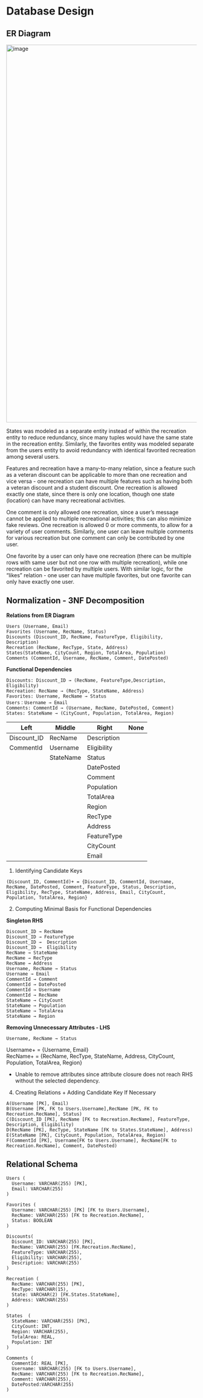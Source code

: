 # Database Design

## ER Diagram
<img width="1000" alt="image" src="https://github.com/user-attachments/assets/7305de88-019f-482e-8c92-778b36069d14">

States was modeled as a separate entity instead of within the recreation entity to reduce redundancy, since many tuples would have the same state in the recreation entity. Similarly, the favorites entity was modeled separate from the users entity to avoid redundancy with identical favorited recreation among several users. 

Features and recreation have a many-to-many relation, since a feature such as a veteran discount can be applicable to more than one recreation and vice versa - one recreation can have multiple features such as having both a veteran discount and a student discount. One recreation is allowed exactly one state, since there is only one location, though one state (location) can have many recreational activities.

One comment is only allowed one recreation, since a user’s message cannot be applied to multiple recreational activities; this can also minimize fake reviews. One recreation is allowed 0 or more comments, to allow for a variety of user comments. Similarly, one user can leave multiple comments for various recreation but one comment can only be contributed by one user. 


One favorite by a user can only have one recreation (there can be multiple rows with same user but not one row with multiple recreation), while one recreation can be favorited by multiple users. With similar logic, for the “likes” relation - one user can have multiple favorites, but one favorite can only have exactly one user.

## Normalization - 3NF Decomposition

**Relations from ER Diagram**

```
Users (Username, Email)
Favorites (Username, RecName, Status)
Discounts (Discount_ID, RecName, FeatureType, Eligibility, Description)
Recreation (RecName, RecType, State, Address)
States(StateName, CityCount, Region, TotalArea, Population)
Comments (CommentId, Username, RecName, Comment, DatePosted)
```

**Functional Dependencies**
```
Discounts: Discount_ID → (RecName, FeatureType,Description, Eligibility)
Recreation: RecName → (RecType, StateName, Address) 
Favorites: Username, RecName → Status 
Users：Username → Email 
Comments: CommentId → (Username, RecName, DatePosted, Comment) 
States: StateName → (CityCount, Population, TotalArea, Region)
```

| Left | Middle | Right | None |
| ---- | ---- | ---- | ---- |
| Discount_ID | RecName | Description |  |
| CommentId | Username | Eligibility |  |
|  | StateName | Status |  |
|  |  | DatePosted |  |
|  |  | Comment |  |
|  |  | Population |  |
|  |  | TotalArea |  |
|  |  | Region |  |
|  |  | RecType |  |
|  |  | Address |  |
|  |  | FeatureType |  |
|  |  | CityCount |  | 
|  |  | Email |  | 


1. Identifying Candidate Keys
```
(Discount_ID, CommentId)+ = {Discount_ID, CommentId, Username, RecName, DatePosted, Comment, FeatureType, Status, Description, Eligibility, RecType, StateName, Address, Email, CityCount, Population, TotalArea, Region}
```

2. Computing Minimal Basis for Functional Dependencies

**Singleton RHS**
```
Discount_ID → RecName
Discount_ID → FeatureType
Discount_ID →  Description
Discount_ID →  Eligibility
RecName → StateName
RecName → RecType
RecName → Address
Username, RecName → Status 
Username → Email 
CommentId → Comment 
CommentId → DatePosted
CommentId → Username
CommentId → RecName
StateName → CityCount
StateName → Population
StateName → TotalArea
StateName → Region
```

**Removing Unnecessary Attributes - LHS**
```
Username, RecName → Status
```
Username+ = {Username, Email}</br>
RecName+ = {RecName, RecType, StateName, Address, CityCount, Population, TotalArea, Region}

- Unable to remove attributes since attribute closure does not reach RHS without the selected dependency.

4. Creating Relations + Adding Candidate Key If Necessary
```
A(Username [PK], Email)
B(Username [PK, FK to Users.Username],RecName [PK, FK to Recreation.RecName], Status)
C(Discount_ID [PK], RecName [FK to Recreation.RecName], FeatureType, Description, Eligibility)
D(RecName [PK], RecType, StateName [FK to States.StateName], Address)
E(StateName [PK], CityCount, Population, TotalArea, Region)
F(CommentId [PK], Username[FK to Users.Username], RecName[FK to Recreation.RecName], Comment, DatePosted)
```
## Relational Schema
```
Users (
  Username: VARCHAR(255) [PK],
  Email: VARCHAR(255)
)

Favorites (
  Username: VARCHAR(255) [PK] [FK to Users.Username],
  RecName: VARCHAR(255) [FK to Recreation.RecName],
  Status: BOOLEAN
)

Discounts(
  Discount_ID: VARCHAR(255) [PK],
  RecName: VARCHAR(255) [FK.Recreation.RecName],
  FeatureType: VARCHAR(255),
  Eligibility: VARCHAR(255),
  Description: VARCHAR(255)
)

Recreation (
  RecName: VARCHAR(255) [PK],
  RecType: VARCHAR(15),
  State: VARCHAR(2) [FK.States.StateName],
  Address: VARCHAR(255)
)

States  (
  StateName: VARCHAR(255) [PK],
  CityCount: INT,
  Region: VARCHAR(255),
  TotalArea: REAL,
  Population: INT
)

Comments (
  CommentId: REAL [PK],
  Username: VARCHAR(255) [FK to Users.Username],
  RecName: VARCHAR(255) [FK to Recreation.RecName],
  Comment: VARCHAR(255),
  DatePosted:VARCHAR(255)
)
```
